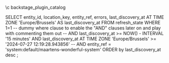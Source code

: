 \c backstage_plugin_catalog 

SELECT entity_id,
location_key,
entity_ref,
errors,
last_discovery_at AT TIME ZONE 'Europe/Brussels' AS last_discovery_at
FROM refresh_state
WHERE 1=1 -- dummy where clause to enable the "AND" clauses later on and play with commenting them out
-- AND last_discovery_at >= NOW() - INTERVAL '15 minutes'
AND last_discovery_at AT TIME ZONE 'Europe/Brussels' >= '2024-07-27 12:19:28.943856'
-- AND entity_ref = 'system:default/maartens-wonderful-system'
ORDER by last_discovery_at desc
;
